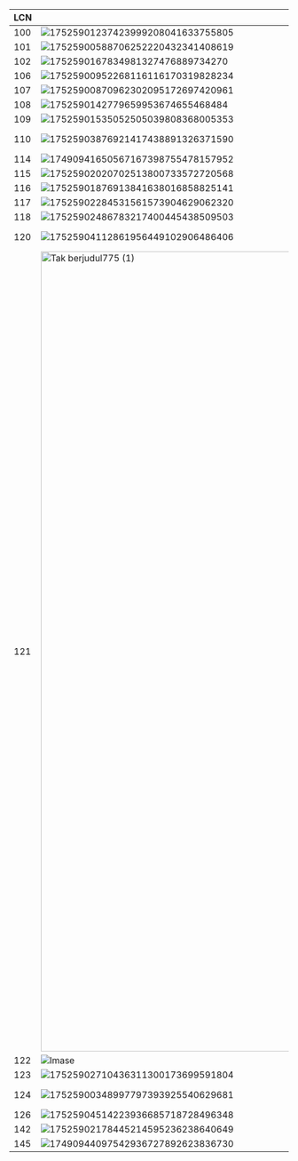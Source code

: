 LCN | Icon | Name
-- | -- | --
100 | ![17525901237423999208041633755805](https://github.com/user-attachments/assets/0885b804-5c4e-4220-b216-e833de2fa4a2) | Trans TV
101 | ![17525900588706252220432341408619](https://github.com/user-attachments/assets/be91204f-8c79-4e6b-8f8e-f0d08757f296) | Trans7
102 | ![1752590167834981327476889734270](https://github.com/user-attachments/assets/7b86cd95-87ff-4eb3-8c4a-d3212e4d21a5) | Metro TV
106 | ![17525900952268116116170319828234](https://github.com/user-attachments/assets/62283599-9461-444b-9ae9-463cca337998) | ANTV
107 | ![17525900870962302095172697420961](https://github.com/user-attachments/assets/d164eb68-9df2-4f8b-ba79-896c65a5158a) | tvOne
108 | ![1752590142779659953674655468484](https://github.com/user-attachments/assets/b383e04d-f086-4bd3-bcec-aa1909c340aa) | SCTV
109 | ![17525901535052505039808368005353](https://github.com/user-attachments/assets/2058d916-c0ae-4456-8931-1d5502c14ac3) | Indosiar
110 | ![17525903876921417438891326371590](https://github.com/user-attachments/assets/98aaecda-ddcc-4d4f-acaf-8cfaa45eea69) | Kompas TV
114 | ![17490941650567167398755478157952](https://github.com/user-attachments/assets/15f3bd02-3137-434e-b4d1-06d03f50b292) | TVRI
115 | ![17525902020702513800733572720568](https://github.com/user-attachments/assets/ec091da9-fa8a-446c-be79-ace6755a9abf) | MOJI
116 | ![17525901876913841638016858825141](https://github.com/user-attachments/assets/1478a3ff-57a2-418b-ace0-8b46f6d85e22) | BTV
117 | ![17525902284531561573904629062320](https://github.com/user-attachments/assets/d60d8f84-2cbe-4ca2-81eb-53b962f57e3c) | MDTV
118 | ![17525902486783217400445438509503](https://github.com/user-attachments/assets/f629f19b-10b2-429f-a08b-374e17de2004) | RTV
120 | ![17525904112861956449102906486406](https://github.com/user-attachments/assets/bf4557d6-0ead-479e-9a07-2ca29cc607f2) | Nusantara TV
121 | <img width="2560" height="1440" alt="Tak berjudul775 (1)" src="https://github.com/user-attachments/assets/fa3dc528-5b23-4a20-b831-b970102b63f5" /> | Morning Musume
122 | ![[Imase](https://store.imase-official.com/cdn/shop/files/ogp_imase.png?v=1712642872)](https://store.imase-official.com/cdn/shop/files/ogp_imase.png?v=1712642872) | Imase
123 | ![17525902710436311300173699591804](https://github.com/user-attachments/assets/469fd49f-023e-4a1b-a5fb-0846d7a5f7c3) | BeritaSatu
124 | ![17525900348997797393925540629681](https://github.com/user-attachments/assets/9232bb17-1f87-4f1b-8f39-6f4604a32ac4) | Garuda TV
126 | ![17525904514223936685718728496348](https://github.com/user-attachments/assets/5f5000e3-f14a-435b-b165-cb3b6c88d2fc) | Sin Po TV
142 | ![17525902178445214595236238640649](https://github.com/user-attachments/assets/b12a5de9-b553-4a62-8580-e5d772a7cc55) | JAKTV
145 | ![17490944097542936727892623836730](https://github.com/user-attachments/assets/92e3a061-4db4-4aeb-bdf5-5089e9adc988) | JTV
